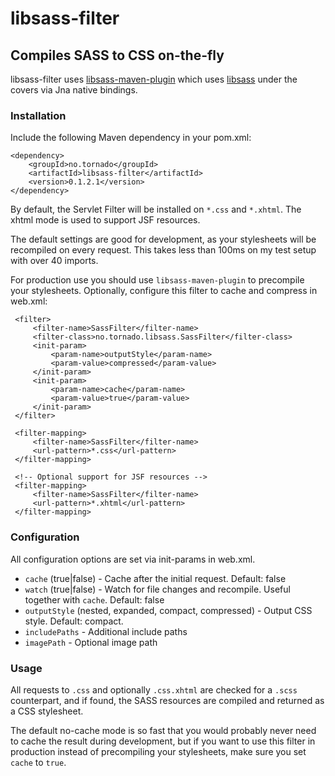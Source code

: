 # libsass-filter

## Compiles SASS to CSS on-the-fly

libsass-filter uses [libsass-maven-plugin](https://github.com/warmuuh/libsass-maven-plugin)
 which uses [libsass](https://github.com/sass/libsass) under the covers via Jna native bindings.
 
### Installation
 
Include the following Maven dependency in your pom.xml:

    <dependency>
        <groupId>no.tornado</groupId>
        <artifactId>libsass-filter</artifactId>
        <version>0.1.2.1</version>
    </dependency>

By default, the Servlet Filter will be installed on `*.css` and `*.xhtml`. The xhtml
mode is used to support JSF resources.

The default settings are good for development, as your stylesheets will be recompiled
on every request. This takes less than 100ms on my test setup with over 40 imports.

For production use you should use `libsass-maven-plugin` to precompile your stylesheets.
 Optionally, configure this filter to cache and compress in web.xml:
 
     <filter>
         <filter-name>SassFilter</filter-name>
         <filter-class>no.tornado.libsass.SassFilter</filter-class>
         <init-param>
             <param-name>outputStyle</param-name>
             <param-value>compressed</param-value>
         </init-param>
         <init-param>
             <param-name>cache</param-name>
             <param-value>true</param-value>
         </init-param>
     </filter>
 
     <filter-mapping>
         <filter-name>SassFilter</filter-name>
         <url-pattern>*.css</url-pattern>
     </filter-mapping>
 
     <!-- Optional support for JSF resources -->
     <filter-mapping>
         <filter-name>SassFilter</filter-name>
         <url-pattern>*.xhtml</url-pattern>
     </filter-mapping>
 
### Configuration
 
 All configuration options are set via init-params in web.xml.
 
 * `cache` (true|false) - Cache after the initial request. Default: false
 * `watch` (true|false) - Watch for file changes and recompile. Useful together with `cache`. Default: false
 * `outputStyle` (nested, expanded, compact, compressed) - Output CSS style. Default: compact.
 * `includePaths` - Additional include paths
 * `imagePath` - Optional image path
 
### Usage

 All requests to `.css` and optionally `.css.xhtml` are checked for a `.scss` counterpart,
 and if found, the SASS resources are compiled and returned as a CSS stylesheet.
 
 The default no-cache mode is so fast that you would probably never need to cache the
 result during development, but if you want to use this filter in production instead of
 precompiling your stylesheets, make sure you set `cache` to `true`.